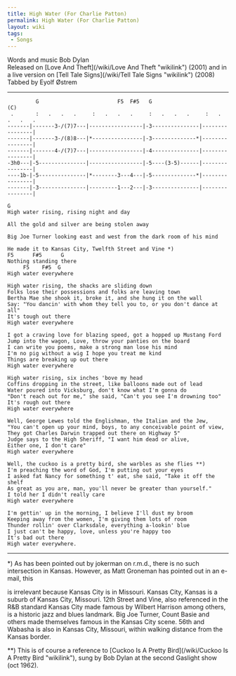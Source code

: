 ```yaml
---
title: High Water (For Charlie Patton)
permalink: High Water (For Charlie Patton)
layout: wiki
tags:
 - Songs
---
```


Words and music Bob Dylan  
Released on [Love And Theft](/wiki/Love And Theft "wikilink") (2001) and in a
live version on [Tell Tale Signs](/wiki/Tell Tale Signs "wikilink") (2008)  
Tabbed by Eyolf Østrem

* * * * *

             G                         F5  F#5   G                        (C)
     .       :   .   .   .     :   .   .   .     :   .   .   .     :   .   .   .   .
    -------|-------3-/(7)7---|-----------------|-3---------------|----------------|
    -------|-------3-/(8)8---|*----------------|-3--------------*|----------------|
    -------|-------4-/(7)7---|-----------------|-4---------------|----------------|
    -3h0---|-5---------------|-----------------|-5----(3-5)------|----------------|
    ----1b-|-5---------------|*--------3---4---|-5--------------*|----------------|
    -------|-3---------------|---------1---2---|-3---------------|----------------|

    G
    High water rising, rising night and day

    All the gold and silver are being stolen away

    Big Joe Turner looking east and west from the dark room of his mind

    He made it to Kansas City, Twelfth Street and Vine *)
    F5      F#5      G
    Nothing standing there
         F5    F#5  G
    High water everywhere

    High water rising, the shacks are sliding down
    Folks lose their possessions and folks are leaving town
    Bertha Mae she shook it, broke it, and she hung it on the wall
    Say: "You dancin' with whom they tell you to, or you don't dance at all"
    It's tough out there
    High water everywhere

    I got a craving love for blazing speed, got a hopped up Mustang Ford
    Jump into the wagon, Love, throw your panties on the board
    I can write you poems, make a strong man lose his mind
    I'm no pig without a wig I hope you treat me kind
    Things are breaking up out there
    High water everywhere

    High water rising, six inches 'bove my head
    Coffins dropping in the street, like balloons made out of lead
    Water poured into Vicksburg, don't know what I'm gonna do
    "Don't reach out for me," she said, "Can't you see I'm drowning too"
    It's rough out there
    High water everywhere

    Well, George Lewes told the Englishman, the Italian and the Jew,
    "You can't open up your mind, boys, to any conceivable point of view,
    They got Charles Darwin trapped out there on Highway 5"
    Judge says to the High Sheriff, "I want him dead or alive,
    Either one, I don't care"
    High water everywhere

    Well, the cuckoo is a pretty bird, she warbles as she flies **)
    I'm preaching the word of God, I'm putting out your eyes
    I asked fat Nancy for something t' eat, she said, "Take it off the shelf
    As great as you are, man, you'll never be greater than yourself."
    I told her I didn't really care
    High water everywhere

    I'm gettin' up in the morning, I believe I'll dust my broom
    Keeping away from the women, I'm giving them lots of room
    Thunder rollin' over Clarksdale, everything a-lookin' blue
    I just can't be happy, love, unless you're happy too
    It's bad out there
    High water everywhere.

* * * * *

\*) As has been pointed out by jokerman on r.m.d., there is no such
intersection in Kansas. However, as Matt Groneman has pointed out in an
e-mail, this

is irrelevant because Kansas City is in Missouri. Kansas City, Kansas is
a suburb of Kansas City, Missouri. 12th Street and Vine, also referenced
in the R&B standard Kansas City made famous by Wilbert Harrison among
others, is a historic jazz and blues landmark. Big Joe Turner, Count
Basie and others made themselves famous in the Kansas City scene. 56th
and Wabasha is also in Kansas City, Missouri, within walking distance
from the Kansas border.

\*\*) This is of course a reference to [Cuckoo Is A Pretty
Bird](/wiki/Cuckoo Is A Pretty Bird "wikilink"), sung by Bob Dylan at the
second Gaslight show (oct 1962).
